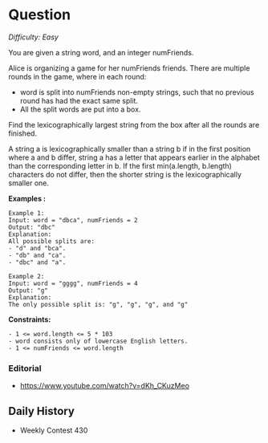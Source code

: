 # Question 

_Difficulty: Easy_

You are given a string word, and an integer numFriends.

Alice is organizing a game for her numFriends friends. There are multiple rounds in the game, where in each round:
- word is split into numFriends non-empty strings, such that no previous round has had the exact same split.
- All the split words are put into a box.

Find the lexicographically largest string from the box after all the rounds are finished.

A string a is lexicographically smaller than a string b if in the first position where a and b differ, string a has a letter that appears earlier in the alphabet than the corresponding letter in b.
If the first min(a.length, b.length) characters do not differ, then the shorter string is the lexicographically smaller one.

**Examples :**
```
Example 1:
Input: word = "dbca", numFriends = 2
Output: "dbc"
Explanation: 
All possible splits are:
- "d" and "bca".
- "db" and "ca".
- "dbc" and "a".

Example 2:
Input: word = "gggg", numFriends = 4
Output: "g"
Explanation: 
The only possible split is: "g", "g", "g", and "g"
```

**Constraints:**
```
- 1 <= word.length <= 5 * 103
- word consists only of lowercase English letters.
- 1 <= numFriends <= word.length
```

### Editorial
- https://www.youtube.com/watch?v=dKh_CKuzMeo

## Daily History
- Weekly Contest 430
